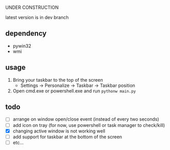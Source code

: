 UNDER CONSTRUCTION

latest version is in dev branch

## dependency
- pywin32
- wmi

## usage
1. Bring your taskbar to the top of the screen
    - Settings -> Personalize -> Taskbar -> Taskbar position
1. Open cmd.exe or powershell.exe and run `pythonw main.py`

## todo
- [ ] arrange on window open/close event (instead of every two seconds)
- [ ] add icon on tray (for now, use powershell or task manager to check/kill)
- [x] changing active window is not working well
- [ ] add support for taskbar at the bottom of the screen
- [ ] etc...
